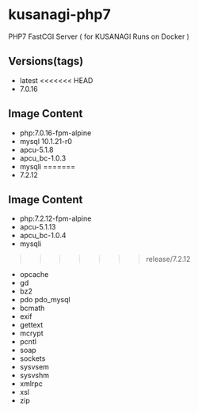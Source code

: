 # kusanagi-php7
PHP7 FastCGI Server ( for KUSANAGI Runs on Docker )

## Versions(tags)

- latest
<<<<<<< HEAD
- 7.0.16

## Image Content
- php:7.0.16-fpm-alpine
- mysql 10.1.21-r0
- apcu-5.1.8
- apcu_bc-1.0.3
- mysqli 
=======
- 7.2.12

## Image Content
- php:7.2.12-fpm-alpine
- apcu-5.1.13
- apcu_bc-1.0.4
- mysqli
>>>>>>> release/7.2.12
- opcache
- gd 
- bz2
- pdo pdo_mysql
- bcmath
- exif
- gettext
- mcrypt
- pcntl
- soap
- sockets
- sysvsem
- sysvshm
- xmlrpc
- xsl
- zip
